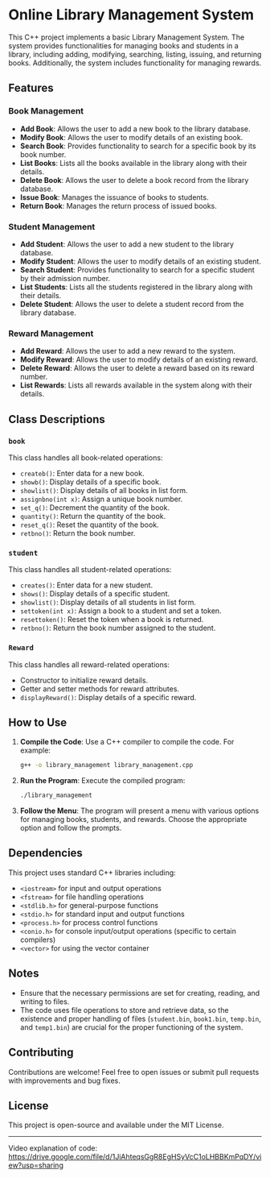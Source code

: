 
# Online Library Management System

This C++ project implements a basic Library Management System. The system provides functionalities for managing books and students in a library, including adding, modifying, searching, listing, issuing, and returning books. Additionally, the system includes functionality for managing rewards.

## Features

### Book Management
- **Add Book**: Allows the user to add a new book to the library database.
- **Modify Book**: Allows the user to modify details of an existing book.
- **Search Book**: Provides functionality to search for a specific book by its book number.
- **List Books**: Lists all the books available in the library along with their details.
- **Delete Book**: Allows the user to delete a book record from the library database.
- **Issue Book**: Manages the issuance of books to students.
- **Return Book**: Manages the return process of issued books.

### Student Management
- **Add Student**: Allows the user to add a new student to the library database.
- **Modify Student**: Allows the user to modify details of an existing student.
- **Search Student**: Provides functionality to search for a specific student by their admission number.
- **List Students**: Lists all the students registered in the library along with their details.
- **Delete Student**: Allows the user to delete a student record from the library database.

### Reward Management
- **Add Reward**: Allows the user to add a new reward to the system.
- **Modify Reward**: Allows the user to modify details of an existing reward.
- **Delete Reward**: Allows the user to delete a reward based on its reward number.
- **List Rewards**: Lists all rewards available in the system along with their details.

## Class Descriptions

### `book`
This class handles all book-related operations:
- `createb()`: Enter data for a new book.
- `showb()`: Display details of a specific book.
- `showlist()`: Display details of all books in list form.
- `assignbno(int x)`: Assign a unique book number.
- `set_q()`: Decrement the quantity of the book.
- `quantity()`: Return the quantity of the book.
- `reset_q()`: Reset the quantity of the book.
- `retbno()`: Return the book number.

### `student`
This class handles all student-related operations:
- `creates()`: Enter data for a new student.
- `shows()`: Display details of a specific student.
- `showlist()`: Display details of all students in list form.
- `settoken(int x)`: Assign a book to a student and set a token.
- `resettoken()`: Reset the token when a book is returned.
- `retbno()`: Return the book number assigned to the student.

### `Reward`
This class handles all reward-related operations:
- Constructor to initialize reward details.
- Getter and setter methods for reward attributes.
- `displayReward()`: Display details of a specific reward.

## How to Use

1. **Compile the Code**: Use a C++ compiler to compile the code. For example:
   ```bash
   g++ -o library_management library_management.cpp
   ```

2. **Run the Program**: Execute the compiled program:
   ```bash
   ./library_management
   ```

3. **Follow the Menu**: The program will present a menu with various options for managing books, students, and rewards. Choose the appropriate option and follow the prompts.

## Dependencies

This project uses standard C++ libraries including:
- `<iostream>` for input and output operations
- `<fstream>` for file handling operations
- `<stdlib.h>` for general-purpose functions
- `<stdio.h>` for standard input and output functions
- `<process.h>` for process control functions
- `<conio.h>` for console input/output operations (specific to certain compilers)
- `<vector>` for using the vector container

## Notes

- Ensure that the necessary permissions are set for creating, reading, and writing to files.
- The code uses file operations to store and retrieve data, so the existence and proper handling of files (`student.bin`, `book1.bin`, `temp.bin`, and `temp1.bin`) are crucial for the proper functioning of the system.

## Contributing

Contributions are welcome! Feel free to open issues or submit pull requests with improvements and bug fixes.

## License

This project is open-source and available under the MIT License.

---

Video explanation of code: https://drive.google.com/file/d/1JiAhteqsGgR8EgHSyVcC1oLHBBKmPqDY/view?usp=sharing
